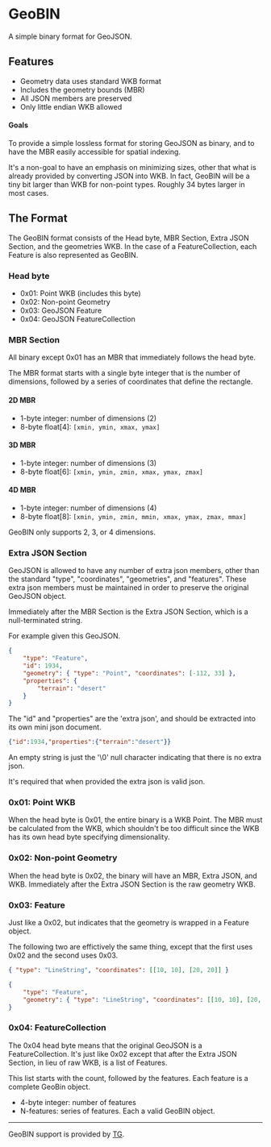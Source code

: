 # GeoBIN

A simple binary format for GeoJSON.

## Features

- Geometry data uses standard WKB format
- Includes the geometry bounds (MBR)
- All JSON members are preserved
- Only little endian WKB allowed

#### Goals

To provide a simple lossless format for storing GeoJSON as binary, and to have
the MBR easily accessible for spatial indexing.

It's a non-goal to have an emphasis on minimizing sizes, other that what is
already provided by converting JSON into WKB. In fact, GeoBIN will be a tiny
bit larger than WKB for non-point types. Roughly 34 bytes larger in most cases.

## The Format

The GeoBIN format consists of the Head byte, MBR Section, Extra JSON Section, 
and the geometries WKB. In the case of a FeatureCollection, each Feature is 
also represented as GeoBIN.

### Head byte

- 0x01: Point WKB (includes this byte)
- 0x02: Non-point Geometry
- 0x03: GeoJSON Feature
- 0x04: GeoJSON FeatureCollection

### MBR Section

All binary except 0x01 has an MBR that immediately follows the head byte.

The MBR format starts with a single byte integer that is the number of
dimensions, followed by a series of coordinates that define the rectangle.

#### 2D MBR

- 1-byte integer: number of dimensions (2)
- 8-byte float[4]: `[xmin, ymin, xmax, ymax]`

#### 3D MBR

- 1-byte integer: number of dimensions (3)
- 8-byte float[6]: `[xmin, ymin, zmin, xmax, ymax, zmax]`

#### 4D MBR

- 1-byte integer: number of dimensions (4)
- 8-byte float[8]: `[xmin, ymin, zmin, mmin, xmax, ymax, zmax, mmax]`

GeoBIN only supports 2, 3, or 4 dimensions.

### Extra JSON Section

GeoJSON is allowed to have any number of extra json members, other than the 
standard "type", "coordinates", "geometries", and "features". These extra json
members must be maintained in order to preserve the original GeoJSON object.

Immediately after the MBR Section is the Extra JSON Section, which is a 
null-terminated string.

For example given this GeoJSON.

```json
{
    "type": "Feature", 
    "id": 1934,
    "geometry": { "type": "Point", "coordinates": [-112, 33] },
    "properties": {
        "terrain": "desert"
    }
}
```

The "id" and "properties" are the 'extra json', and should be extracted into 
its own mini json document.

```json
{"id":1934,"properties":{"terrain":"desert"}}
```

An empty string is just the '\0' null character indicating that there is no
extra json.

It's required that when provided the extra json is valid json.

### 0x01: Point WKB

When the head byte is 0x01, the entire binary is a WKB Point.
The MBR must be calculated from the WKB, which shouldn't be too difficult since
the WKB has its own head byte specifying dimensionality.

### 0x02: Non-point Geometry

When the head byte is 0x02, the binary will have an MBR, Extra JSON, and WKB.
Immediately after the Extra JSON Section is the raw geometry WKB. 

### 0x03: Feature

Just like a 0x02, but indicates that the geometry is wrapped in a Feature
object.

The following two are effictively the same thing, except that the first uses
0x02 and the second uses 0x03.

```json
{ "type": "LineString", "coordinates": [[10, 10], [20, 20]] }
```

```json
{
    "type": "Feature", 
    "geometry": { "type": "LineString", "coordinates": [[10, 10], [20, 20]] }
}
```

### 0x04: FeatureCollection

The 0x04 head byte means that the original GeoJSON is a FeatureCollection.
It's just like 0x02 except that after the Extra JSON Section, in lieu of raw
WKB, is a list of Features.

This list starts with the count, followed by the features. Each feature is a 
complete GeoBin object.

- 4-byte integer: number of features
- N-features: series of features. Each a valid GeoBIN object.

---

GeoBIN support is provided by [TG](https://github.com/tidwall/tg).
